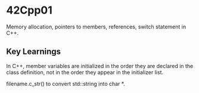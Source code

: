 # 42Cpp01
Memory allocation, pointers to members, references, switch statement in C++.

## Key Learnings
In C++, member variables are initialized in the order they are declared in the class definition, not in the order they appear in the initializer list.

filename.c_str() to convert std::string into char *.
